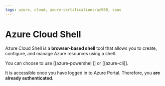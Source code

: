```yaml
---
tags: azure, cloud, azure-certifications/az900, saas
---
```


# Azure Cloud Shell

Azure Cloud Shell is a **browser-based shell** tool that allows you to create, configure, and manage Azure resources using a shell.

You can choose to use [[azure-powershell]] or [[azure-cli]].

It is accessible once you have logged in to Azure Portal. Therefore, you **are already authenticated**.

